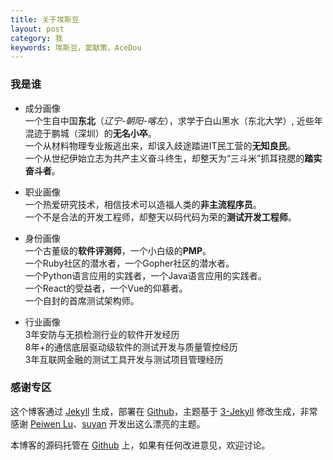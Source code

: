 ```yaml
---
title: 关于埃斯豆
layout: post
category: 我
keywords: 埃斯豆，窦献策，AceDou
---
```


### 我是谁

* 成分画像  
一个生自中国**东北**（*辽宁-朝阳-喀左*），求学于白山黑水（东北大学）, 近些年混迹于鹏城（深圳）的**无名小卒**。    
一个从材料物理专业叛逃出来，却误入歧途踏进IT民工营的**无知良民**。  
一个从世纪伊始立志为共产主义奋斗终生，却整天为“三斗米”抓耳挠腮的**踏实奋斗者**。  

* 职业画像  
一个热爱研究技术，相信技术可以造福人类的**非主流程序员**。  
一个不是合法的开发工程师，却整天以码代码为荣的**测试开发工程师**。  

* 身份画像  
一个古董级的**软件评测师**，一个小白级的**PMP**。  
一个Ruby社区的潜水者，一个Gopher社区的潜水者。  
一个Python语言应用的实践者，一个Java语言应用的实践者。  
一个React的受益者，一个Vue的仰慕者。  
一个自封的首席测试架构师。

* 行业画像  
3年安防与无损检测行业的软件开发经历  
8年+的通信底层驱动级软件的测试开发与质量管控经历  
3年互联网金融的测试工具开发与测试项目管理经历  

### 感谢专区

这个博客通过 [Jekyll](http://jekyllrb.com/) 生成，部署在 [Github](https://pages.github.com)，主题基于 [3-Jekyll](https://github.com/P233/3-Jekyll) 修改生成，非常感谢 [Peiwen Lu](https://github.com/P233)、[suyan](https://suyan.github.io) 开发出这么漂亮的主题。

本博客的源码托管在 [Github](https://github.com/AceDou/acedou.github.io) 上，如果有任何改进意见，欢迎讨论。

